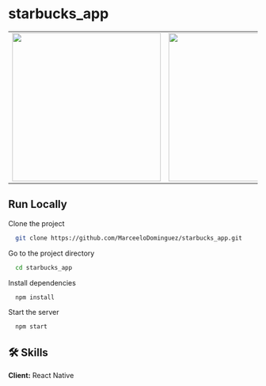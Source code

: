 # starbucks_app

<table>
<tr>
  <td><img src="https://user-images.githubusercontent.com/70117105/220150608-2c49c1ad-d976-482c-898b-5fac26189436.gif" width="300"></td>
  <td><img src="https://user-images.githubusercontent.com/70117105/220152532-30c6f21e-51ae-4685-8dea-f7e7faef39c8.png" width="300"></td>
  <td><img src="https://user-images.githubusercontent.com/70117105/220152592-4229f942-cfab-4b35-a328-8f0d6cf85226.png" width="300"></td>
</tr>
</table>

## Run Locally

Clone the project

```bash
  git clone https://github.com/MarceeloDominguez/starbucks_app.git
```

Go to the project directory

```bash
  cd starbucks_app
```

Install dependencies

```bash
  npm install
```

Start the server

```bash
  npm start
```

## 🛠 Skills
**Client:** React Native

